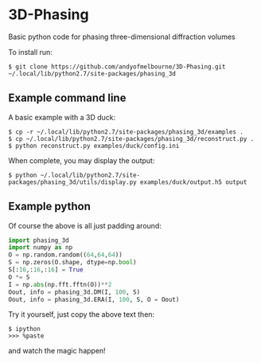 # 3D-Phasing
Basic python code for phasing three-dimensional diffraction volumes

To install run:
```
$ git clone https://github.com/andyofmelbourne/3D-Phasing.git ~/.local/lib/python2.7/site-packages/phasing_3d
```

## Example command line
A basic example with a 3D duck:
```
$ cp -r ~/.local/lib/python2.7/site-packages/phasing_3d/examples .
$ cp ~/.local/lib/python2.7/site-packages/phasing_3d/reconstruct.py .
$ python reconstruct.py examples/duck/config.ini
```

When complete, you may display the output:
```
$ python ~/.local/lib/python2.7/site-packages/phasing_3d/utils/display.py examples/duck/output.h5 output
```

## Example python 
Of course the above is all just padding around:
```python
import phasing_3d
import numpy as np
O = np.random.random((64,64,64))
S = np.zeros(O.shape, dtype=np.bool)
S[:16,:16,:16] = True
O *= S
I = np.abs(np.fft.fftn(O))**2
Oout, info = phasing_3d.DM(I, 100, S)
Oout, info = phasing_3d.ERA(I, 100, S, O = Oout)
```

Try it yourself, just copy the above text then:
```
$ ipython
>>> %paste
```
and watch the magic happen!
